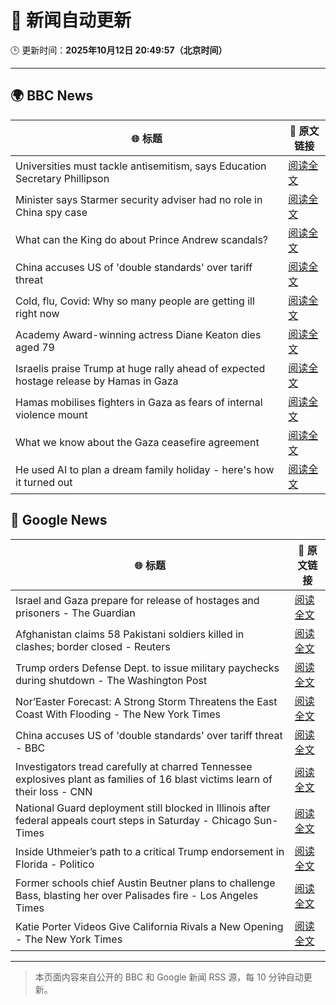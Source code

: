 # 🧠 新闻自动更新

🕒 更新时间：**2025年10月12日 20:49:57（北京时间）**

---

## 🌍 BBC News

| 🌐 标题 | 🔗 原文链接 |
|--------|-------------|
| Universities must tackle antisemitism, says Education Secretary Phillipson | [阅读全文](https://www.bbc.com/news/articles/cly9y7gg6eqo?at_medium=RSS&at_campaign=rss) |
| Minister says Starmer security adviser had no role in China spy case | [阅读全文](https://www.bbc.com/news/articles/cg424d712q7o?at_medium=RSS&at_campaign=rss) |
| What can the King do about Prince Andrew scandals? | [阅读全文](https://www.bbc.com/news/articles/c04q4v64q05o?at_medium=RSS&at_campaign=rss) |
| China accuses US of 'double standards' over tariff threat | [阅读全文](https://www.bbc.com/news/articles/cn828kg8rmzo?at_medium=RSS&at_campaign=rss) |
| Cold, flu, Covid: Why so many people are getting ill right now | [阅读全文](https://www.bbc.com/news/articles/c1jz608l9l4o?at_medium=RSS&at_campaign=rss) |
| Academy Award-winning actress Diane Keaton dies aged 79 | [阅读全文](https://www.bbc.com/news/articles/cr5q5rp4r64o?at_medium=RSS&at_campaign=rss) |
| Israelis praise Trump at huge rally ahead of expected hostage release by Hamas in Gaza | [阅读全文](https://www.bbc.com/news/articles/c75q5qng0rgo?at_medium=RSS&at_campaign=rss) |
| Hamas mobilises fighters in Gaza as fears of internal violence mount | [阅读全文](https://www.bbc.com/news/articles/ce8482418plo?at_medium=RSS&at_campaign=rss) |
| What we know about the Gaza ceasefire agreement | [阅读全文](https://www.bbc.com/news/articles/cvgqx7ygq41o?at_medium=RSS&at_campaign=rss) |
| He used AI to plan a dream family holiday - here's how it turned out | [阅读全文](https://www.bbc.com/news/articles/cp8w6kn2dyzo?at_medium=RSS&at_campaign=rss) |

## 📰 Google News

| 🌐 标题 | 🔗 原文链接 |
|--------|-------------|
| Israel and Gaza prepare for release of hostages and prisoners - The Guardian | [阅读全文](https://news.google.com/rss/articles/CBMiqwFBVV95cUxNcG9IM3pFdzg0ejNHZ2djUUV1clVYUVJSYnFla3JpUER4UGpIOF9JbzF5MmlYc3IxbHJwaFBIdUpXX05jalk1OWloMDJkR19IQ0lBVFhLWDhZdEdtMnFIdDJjMl9FYVpFREZXRzRzU2RXQnBNTUlJTkxWbFFYQmhnbEplZkFQTE16SjM0VWVjQXM0WmQwX0tWQ0xXbFZYRVhkV1diLVJ1T2NBYWc?oc=5) |
| Afghanistan claims 58 Pakistani soldiers killed in clashes; border closed - Reuters | [阅读全文](https://news.google.com/rss/articles/CBMiwgFBVV95cUxObnphMWRFdjlZU2JmSTBJOExITFZyaXBiV0h4MS1taXpGekRzSnE0S0piMTZoNy1JZEVLOWQ1b0lyODlNMEEzUGMzM1g4Q1k2RkFYZXBMTENfUE1oTW80V1YzSXRoTF9XLUR4eFVjNEtMT1l4amZLaGlMLTRjaVRhdjhxaXdmV1BqVks4MlMtYXdVQVRfbTFibUZ4dFVxTEdzZFkwa080cmhDNzNMd2Z6QXl0eVZRVU5KRmVQY0Z1X0tOdw?oc=5) |
| Trump orders Defense Dept. to issue military paychecks during shutdown - The Washington Post | [阅读全文](https://news.google.com/rss/articles/CBMihgFBVV95cUxPTW1FbUNGUHF4MkY4MEJVcDR6emo0Tk5PclJuS3Q5ZHAzR3VVUS1SNG1DeF9NdU5kZmpVR0hIcnduV05JMEp2SXRYTU5LMDRFNkdFQVRUcEdLX3FJVGdiWFBVUDNqOGVEYVMwU2dDaUxJNTFNLTVYU05Oek4zNWZabWx5R3ZzQQ?oc=5) |
| Nor’Easter Forecast: A Strong Storm Threatens the East Coast With Flooding - The New York Times | [阅读全文](https://news.google.com/rss/articles/CBMikwFBVV95cUxPdEdMMXFQODMzUnd2QzRLbDEySGdXX3hkd3drVkxZd3FjdjlVM1Y4M2JoTmt4WERxblBMbHlUR3FzbDNSd2NuajFfanI5WFBHSWNBX0dwaUQ4VUpNRTJjQVhMSFV1Q3ZnOGdkcG1id0ZnZWY1UUN2U01zR0M2SEw2Y3VhSjF1Wkh0aFIza1BiRmdGNFk?oc=5) |
| China accuses US of 'double standards' over tariff threat - BBC | [阅读全文](https://news.google.com/rss/articles/CBMiWkFVX3lxTE56YWpabzhsQ0xLY1dmVkdkUDctQlpfeVZOd2s4OC13YXc3YWxHVXpwZEsxQ2p2X0VlQkRFVHJROTRSa3d5bV9yU2hob296b0dEbUJQTUNwTVpMUdIBX0FVX3lxTE5ZZXlabFVGbnA3cHBWczhJUjA0aXFFTlNuSjRtclpTajIta25hLWtfbnJpbFNpYTFJcGFFa3FJUTdHM2dPamxJNnpGUHBvcGR2LU5DTnYwOWRhZjU3SEdv?oc=5) |
| Investigators tread carefully at charred Tennessee explosives plant as families of 16 blast victims learn of their loss - CNN | [阅读全文](https://news.google.com/rss/articles/CBMijAFBVV95cUxNbVIzS2JhMm93Z0EtR2pLOTB1dmVmRGstejUtRGRSczU5YkE5RlFVc2p4NktRTGhJcDI4UFJzc1VMVlg3bVpyenc2dVZKbVN1aF9WZzQ1QTRKMTRxbldlSTV4ZDRmaVFrdUFPT1N1RzVvN2pUaWJNd1NFQld2VXBlQzFUXzM0dzlpd2h0cw?oc=5) |
| National Guard deployment still blocked in Illinois after federal appeals court steps in Saturday - Chicago Sun-Times | [阅读全文](https://news.google.com/rss/articles/CBMi4AFBVV95cUxNRFN0bVA2Q1h0TGVZM0tvWmxoa0JlVl9nSThubGxBaDgtZE5YU2U1SHVoV0g3cy11dXRiYkNlODUwTnh5UDlSLWI0X3ZVQ3hDTmdiYXVQaVNkR05PX2N5ZFpuMENpeDc1X2t5NW1aODNFTkhfSk1mVlNlVHhOeDlxYk9IOHl4YmdKeGpjQlJWQWhHNzN6NW1SZUd2ZUxtZUpGRVNZLV9GQlhON3NWZkJlQWlmS3VfUVloNzFvaGltN0kwVjBINU9mTmdIaDJfWWZ6ZXg0VGJqR05FeERUYkk1ZQ?oc=5) |
| Inside Uthmeier’s path to a critical Trump endorsement in Florida - Politico | [阅读全文](https://news.google.com/rss/articles/CBMijAFBVV95cUxOTDZGb2RKdlg2TlBMMFNPZ1NTTlNBeVpVWVpVc1RiWm5fZUF6VWxjc1lGNXpYcmNsUktkSjhjMEVubGM5QVNNVE5tLWxQb0FYWXhJdS1XVmZvaGw3S3pXekZWMmtjVHRCcFhqclUzX3hPSG9yY1RvYjFHaFM3aFRQWncwUndkYlI0eDFkMg?oc=5) |
| Former schools chief Austin Beutner plans to challenge Bass, blasting her over Palisades fire - Los Angeles Times | [阅读全文](https://news.google.com/rss/articles/CBMirwFBVV95cUxQZk1MWWxGdXhCMmNtQnNodDY3ZVNrUVVUWHA3ZnJrOG5ITDVVa0RRejJPVkl1dmZacFNncmFsRDBoQjFocTBpUGV0U211TmNkbmhrQ2FOUU9NNml2SzhvWGlIckZ1Z18yTUR6WVFSMWwxQnFKeklKTTd0UGNUUUdzQlNKSEVfelR6TmZRSFRmTksydXNRcTFrX0c3dDdYaWVjMWpqTkUteU95Z2tRY3Vn?oc=5) |
| Katie Porter Videos Give California Rivals a New Opening - The New York Times | [阅读全文](https://news.google.com/rss/articles/CBMiigFBVV95cUxOQ3FoMVY1RVJETHRDcGdlSUd5UlpNckc2Rm1LaHRBUFJteTNDY1hFVTRXQjFQSC0zZmJ5X2pIVWl1OFdyQV9yRUpaQ0tKMEpLallWeGFtYjBWVHlCcGNmSDB4azlpRlVlR2pEWFpERUtreU5BU29lNFRsb01BNGFrcV9DalBRbVFVaXc?oc=5) |

---
> 本页面内容来自公开的 BBC 和 Google 新闻 RSS 源，每 10 分钟自动更新。